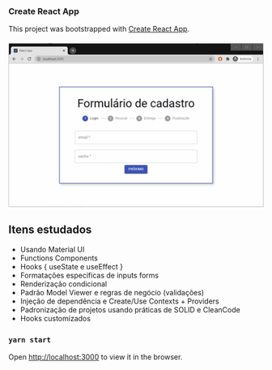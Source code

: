### Create React App

This project was bootstrapped with [Create React App](https://github.com/facebook/create-react-app).

<h4 align="center">
    <img alt="Forms" title="Forms" src="./public/Demonstração.gif" width="600px" />
</h4>

## Itens estudados

- Usando Material UI
- Functions Components
- Hooks { useState e useEffect }
- Formatações especificas de inputs forms
- Renderização condicional
- Padrão Model Viewer e regras de negócio (validações)
- Injeção de dependência e Create/Use Contexts + Providers
- Padronização de projetos usando práticas de SOLID e CleanCode
- Hooks customizados

### `yarn start`

Open [http://localhost:3000](http://localhost:3000) to view it in the browser.
